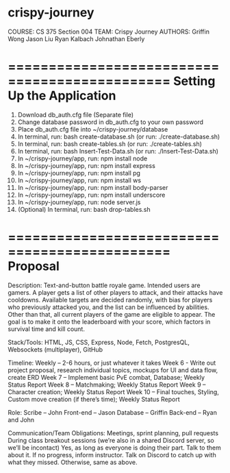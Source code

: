 # crispy-journey

COURSE: CS 375 Section 004
TEAM: Crispy Journey
AUTHORS: 
  Griffin Wong
  Jason Liu
  Ryan Kalbach
  Johnathan Eberly

==============================================
Setting Up the Application
==============================================

1. Download db_auth.cfg file (Separate file)
2. Change database password in db_auth.cfg to your own password
3. Place db_auth.cfg file into ~/crispy-journey/database
4. In terminal, run: bash create-database.sh (or run: ./create-database.sh)
5. In terminal, run: bash create-tables.sh (or run: ./create-tables.sh)
6. In terminal, run: bash Insert-Test-Data.sh (or run: ./Insert-Test-Data.sh)
7. In ~/crispy-journey/app, run: npm install node
8. In ~/crispy-journey/app, run: npm install express
9. In ~/crispy-journey/app, run: npm install pg
10. In ~/crispy-journey/app, run: npm install ws
11. In ~/crispy-journey/app, run: npm install body-parser
12. In ~/crispy-journey/app, run: npm install underscore
13. In ~/crispy-journey/app, run: node server.js
14. (Optional) In terminal, run: bash drop-tables.sh


==============================================
Proposal
==============================================


Description: 
  Text-and-button battle royale game. Intended users are gamers. A player gets a list of other
  players to attack, and their attacks have cooldowns. Available targets are decided randomly,
  with bias for players who previously attacked you, and the list can be influenced by abilities.
  Other than that, all current players of the game are eligible to appear. The goal is to make it
  onto the leaderboard with your score, which factors in survival time and kill count.


Stack/Tools:
  HTML, JS, CSS, Express, Node, Fetch, PostgresQL, Websockets (multiplayer), GitHub


Timeline: 
  Weekly – 2-6 hours, or just whatever it takes
  Week 6 - Write out project proposal, research individual topics, mockups for UI and data flow, create ERD
  Week 7 – Implement basic PvE combat, Database; Weekly Status Report
  Week 8 – Matchmaking; Weekly Status Report
  Week 9 – Character creation; Weekly Status Report
  Week 10 – Final touches, Styling, Custom move creation (if there’s time); Weekly Status Report
  

Role: 
  Scribe – John
  Front-end – Jason
  Database – Griffin
  Back-end – Ryan and John


Communication/Team Obligations: 
  Meetings, sprint planning, pull requests
  During class breakout sessions (we’re also in a shared Discord server, so we’ll be incontact)
  Yes, as long as everyone is doing their part.
  Talk to them about it. If no progress, inform instructor.
  Talk on Discord to catch up with what they missed. Otherwise, same as above.
